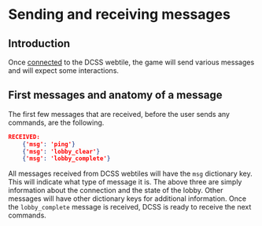 # Sending and receiving messages

## Introduction

Once [connected](connection.md) to the DCSS webtile, the game will send various messages and will expect some interactions. 

## First messages and anatomy of a message

The first few messages that are received, before the user sends any commands, are the following.

```json
RECEIVED:
    {'msg': 'ping'}
    {'msg': 'lobby_clear'}
    {'msg': 'lobby_complete'}
```

All messages received from DCSS webtiles will have the `msg` dictionary key. This will indicate what type of message it is. The above three are simply information about the connection and the state of the lobby. Other messages will have other dictionary keys for additional information. Once the `lobby_complete` message is received, DCSS is ready to receive the next commands.
